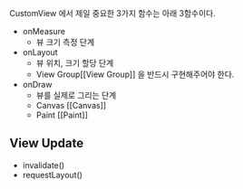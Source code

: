 CustomView 에서 제일 중요한 3가지 함수는 아래 3함수이다. 

- onMeasure
	- 뷰 크기 측정 단계
- onLayout  
	- 뷰 위치, 크기 할당 단계
	- View Group[[View Group]] 을 반드시 구현해주어야 한다.
- onDraw
	- 뷰를 실제로 그리는 단계
	- Canvas [[Canvas]]
	- Paint [[Paint]]

## View Update
- invalidate()
- requestLayout()